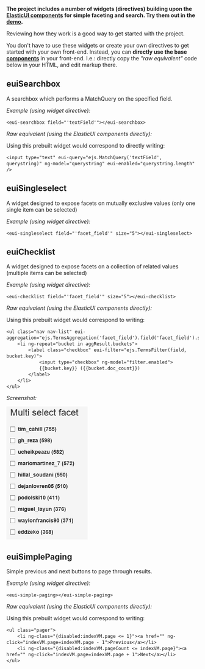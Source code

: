 ﻿**The project includes a number of widgets (directives) building upon the [ElasticUI components][1] for simple faceting and search.
Try them out in the [demo][2].**

Reviewing how they work is a good way to get started with the project.

You don't have to use these widgets or create your own directives to get started with your own front-end. 
Instead, you can **directly use the base [components][1]** in your front-end. 
I.e.: directly copy the _"raw equivalent"_ code below in your HTML, and edit markup there.

euiSearchbox
---
A searchbox which performs a MatchQuery on the specified field.

*Example (using widget directive):*

    <eui-searchbox field="'textField'"></eui-searchbox>

*Raw equivalent (using the ElasticUI components directly):*

Using this prebuilt widget would correspond to directly writing:

    <input type="text" eui-query="ejs.MatchQuery('textField', querystring)" ng-model="querystring" eui-enabled="querystring.length" />


euiSingleselect
---
A widget designed to expose facets on mutually exclusive values (only one single item can be selected)

*Example (using widget directive):*

    <eui-singleselect field="'facet_field'" size="5"></eui-singleselect>


euiChecklist
---
A widget designed to expose facets on a collection of related values (multiple items can be selected)

*Example (using widget directive):*

    <eui-checklist field="'facet_field'" size="5"></eui-checklist>

*Raw equivalent (using the ElasticUI components directly):*

Using this prebuilt widget would correspond to writing:

    <ul class="nav nav-list" eui-aggregation="ejs.TermsAggregation('facet_field').field('facet_field').size(5)">
        <li ng-repeat="bucket in aggResult.buckets">
            <label class="checkbox" eui-filter="ejs.TermsFilter(field, bucket.key)">
                <input type="checkbox" ng-model="filter.enabled">
                {{bucket.key}} ({{bucket.doc_count}})
            </label>
        </li>
    </ul>

*Screenshot:*

![checklist screenshot](screenshots/checklist.png)

euiSimplePaging
---
Simple previous and next buttons to page through results.

*Example (using widget directive):*

    <eui-simple-paging></eui-simple-paging>

*Raw equivalent (using the ElasticUI components directly):*

Using this prebuilt widget would correspond to writing:

    <ul class="pager">
        <li ng-class="{disabled:indexVM.page <= 1}"><a href="" ng-click="indexVM.page=indexVM.page - 1">Previous</a></li>
        <li ng-class="{disabled:indexVM.pageCount <= indexVM.page}"><a href="" ng-click="indexVM.page=indexVM.page + 1">Next</a></li>
    </ul>

[1]: components.md
[2]: ../examples/demo/demo.html